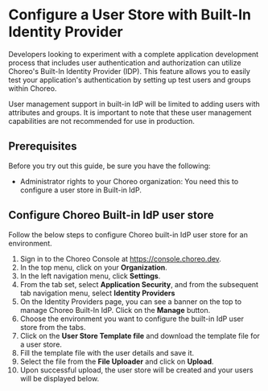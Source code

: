 # Configure a User Store with Built-In Identity Provider

Developers looking to experiment with a complete application development process that includes user authentication and authorization can utilize Choreo's Built-In Identity Provider (IDP). This feature allows you to easily test your application's authentication by setting up test users and groups within Choreo.

User management support in built-in IdP will be limited to adding users with attributes and groups. It is important to note that these user management capabilities are not recommended for use in production.

## Prerequisites

Before you try out this guide, be sure you have the following:
- Administrator rights to your Choreo organization: You need this to configure a user store in Built-in IdP.

## Configure Choreo Built-in IdP user store

Follow the below steps to configure Choreo built-in IdP user store for an environment.

1. Sign in to the Choreo Console at https://console.choreo.dev.
2. In the top menu, click on your **Organization**.
3. In the left navigation menu, click **Settings**.
4. From the tab set, select **Application Security**, and from the subsequent tab navigation menu, select **Identity Providers**
5. On the Identity Providers page, you can see a banner on the top to manage Choreo Built-In IdP. Click on the **Manage** button.
6. Choose the environment you want to configure the built-in IdP user store from the tabs.
7. Click on the **User Store Template file** and download the template file for a user store.
8. Fill the template file with the user details and save it.
9. Select the file from the **File Uploader** and click on **Upload**.
10. Upon successful upload, the user store will be created and your users will be displayed below.
